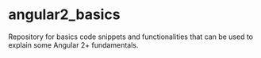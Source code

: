 # angular2_basics
Repository for basics code snippets and functionalities that can be used to explain some Angular 2+ fundamentals.
